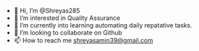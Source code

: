 - 👋 Hi, I’m @Shreyas285
- 👀 I’m interested in Quality Assurance
- 🌱 I’m currently into learning automating daily repatative tasks.
- 💞️ I’m looking to collaborate on Github
- 📫 How to reach me shreyasamin39@gmail.com

<!---
Shreyas285/Shreyas285 is a ✨ special ✨ repository because its `README.md` (this file) appears on your GitHub profile.
You can click the Preview link to take a look at your changes.
--->
